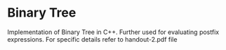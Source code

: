 # Binary Tree

Implementation of Binary Tree in C++. Further used for evaluating postfix expressions. For specific details refer to handout-2.pdf file